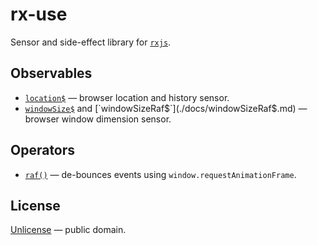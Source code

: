 # rx-use

Sensor and side-effect library for [`rxjs`](https://rxjs-dev.firebaseapp.com/).


## Observables

- [`location$`](./docs/location$.md) &mdash; browser location and history sensor.
- [`windowSize$`](./docs/windowSize$.md) and [`windowSizeRaf$`](./docs/windowSizeRaf$.md) &mdash; browser window dimension sensor.


## Operators

- [`raf()`](./docs/raf.md) &mdash; de-bounces events using `window.requestAnimationFrame`.


## License

[Unlicense](LICENSE) &mdash; public domain.
